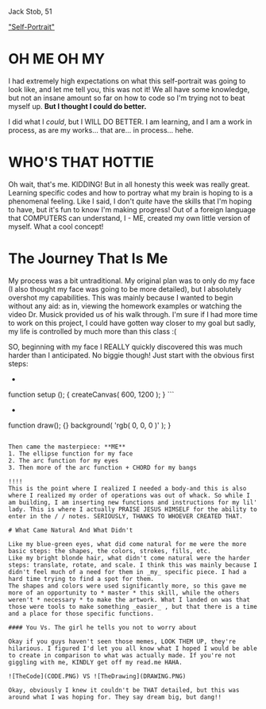 Jack Stob, 51

["Self-Portrait"](https://jackelynstob.github.io/CreativeCoding1/hw-4/)

# OH ME OH MY

I had extremely high expectations on what this self-portrait was going to look like, and let me tell you, this was not it! We all have some knowledge, but not an insane amount so far on how to code so I'm trying not to beat myself up. **But I thought I could do better.**

I did what I _could_, but I WILL DO BETTER. I am learning, and I am a work in process, as are my works... that are... in process... hehe.

# WHO'S THAT HOTTIE

Oh wait, that's me. KIDDING! But in all honesty this week was really great. Learning specific codes and how to portray what my brain is hoping to is a phenomenal feeling. Like I said, I don't _quite_ have the skills that I'm hoping to have, but it's fun to know I'm making progress! Out of a foreign language that COMPUTERS can understand, I - ME, created my own little version of myself. What a cool concept!

# The Journey That Is Me

My process was a bit untraditional. My original plan was to only do my face (I also thought my face was going to be more detailed), but I absolutely overshot my capabilities. This was mainly because I wanted to begin without any aid: as in, viewing the homework examples or watching the video Dr. Musick provided us of his walk through.
I'm sure if I had more time to work on this project, I could have gotten way closer to my goal but sadly, my life is controlled by much more than this class :(

SO, beginning with my face I REALLY quickly discovered this was much harder than I anticipated. No biggie though!
Just start with the obvious first steps:

-   ```
function setup ();     {
      createCanvas( 600, 1200 );  }
      ```
-   ```
function draw(); {}
      background( 'rgb( 0, 0, 0 )' );
        }
  ```

Then came the masterpiece: **ME**
1. The ellipse function for my face
2. The arc function for my eyes
3. Then more of the arc function + CHORD for my bangs

!!!!
This is the point where I realized I needed a body-and this is also where I realized my order of operations was out of whack. So while I am building, I am inserting new functions and instructions for my lil' lady. This is where I actually PRAISE JESUS HIMSELF for the ability to enter in the / / notes. SERIOUSLY, THANKS TO WHOEVER CREATED THAT.

# What Came Natural And What Didn't

Like my blue-green eyes, what did come natural for me were the more basic steps: the shapes, the colors, strokes, fills, etc.
Like my bright blonde hair, what didn't come natural were the harder steps: translate, rotate, and scale. I think this was mainly because I didn't feel much of a need for them in _my_ specific piece. I had a hard time trying to find a spot for them.
The shapes and colors were used significantly more, so this gave me more of an opportunity to * master * this skill, while the others weren't * necessary * to make the artwork. What I landed on was that those were tools to make something _easier_ , but that there is a time and a place for those specific functions.

#### You Vs. The girl he tells you not to worry about

Okay if you guys haven't seen those memes, LOOK THEM UP, they're hilarious. I figured I'd let you all know what I hoped I would be able to create in comparison to what was actually made. If you're not giggling with me, KINDLY get off my read.me HAHA.

![TheCode](CODE.PNG) VS ![TheDrawing](DRAWING.PNG)

Okay, obviously I knew it couldn't be THAT detailed, but this was around what I was hoping for. They say dream big, but dang!!
